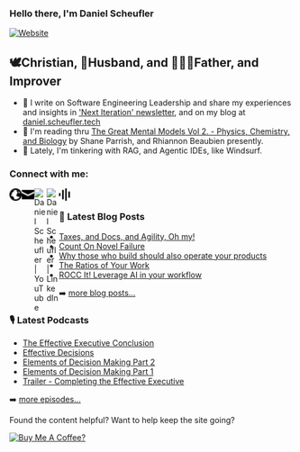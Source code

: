 ### Hello there, I'm Daniel Scheufler 

[![Website](https://img.shields.io/website?label=daniel.scheufler.tech&style=for-the-badge&url=https%3A%2F%2Fdaniel.scheufler.tech)][website]

## 🕊️Christian, 👫Husband, and 👨‍👩‍👧Father, and Improver
- 👀 I write on Software Engineering Leadership and share my experiences and insights in  ['Next Iteration' newsletter][newsletter], and on my blog at [daniel.scheufler.tech][website]
- 📕 I'm reading thru [The Great Mental Models Vol 2. - Physics, Chemistry, and Biology][book] by Shane Parrish, and Rhiannon Beaubien presently.
- 🤖 Lately, I'm tinkering with RAG, and Agentic IDEs, like Windsurf. 


### Connect with me:

[<img align="left" alt="daniel.scheufler.tech" width="22px" src="https://raw.githubusercontent.com/iconic/open-iconic/master/svg/globe.svg" />][website]
[<img align="left" alt="daniel@scheufler.tech" width="22px" src="https://raw.githubusercontent.com/iconic/open-iconic/master/svg/envelope-closed.svg" />][email]
[<img align="left" alt="Daniel Scheufler | YouTube" width="22px" src="https://cdn.jsdelivr.net/npm/simple-icons@v3/icons/youtube.svg" />][youtube]
[<img align="left" alt="Daniel Scheufler | LinkedIn" width="22px" src="https://cdn.jsdelivr.net/npm/simple-icons@v3/icons/linkedin.svg" />][linkedin]
[<img align="left" alt="A Journeyman's Travels Podcast | Anchor" width="22px" src="https://raw.githubusercontent.com/iconic/open-iconic/master/svg/audio-spectrum.svg" />][podcast]

<br />


### 📕 Latest Blog Posts

<!-- BLOG-POST-LIST:START -->
- [Taxes, and Docs, and Agility, Oh my!](https://daniel.scheufler.tech/blog/taxes-docs-ohmy/)
- [Count On Novel Failure](https://daniel.scheufler.tech/blog/count-on-novel-failure/)
- [Why those who build should also operate your products](https://daniel.scheufler.tech/blog/who-should-operate/)
- [The Ratios of Your Work](https://daniel.scheufler.tech/blog/ratios-of-your-work/)
- [ROCC It! Leverage  AI in your workflow](https://daniel.scheufler.tech/blog/rocc-it-leverage-ai/)
<!-- BLOG-POST-LIST:END -->

➡️ [more blog posts...](https://daniel.scheufler.tech)

### 🎙️ Latest Podcasts
<!-- PODCAST-LIST:START -->
- [The Effective Executive Conclusion](https://podcasters.spotify.com/pod/show/journeymans-travels/episodes/The-Effective-Executive-Conclusion-e2q16nr)
- [Effective Decisions](https://podcasters.spotify.com/pod/show/journeymans-travels/episodes/Effective-Decisions-e2pt42q)
- [Elements of Decision Making Part 2](https://podcasters.spotify.com/pod/show/journeymans-travels/episodes/Elements-of-Decision-Making-Part-2-e2pt41u)
- [Elements of Decision Making Part 1](https://podcasters.spotify.com/pod/show/journeymans-travels/episodes/Elements-of-Decision-Making-Part-1-e2pt40e)
- [Trailer - Completing the Effective Executive](https://podcasters.spotify.com/pod/show/journeymans-travels/episodes/Trailer---Completing-the-Effective-Executive-e2q16kh)
<!-- PODCAST-LIST:END -->

➡️ [more episodes...](https://anchor.fm/journeymans-travels)


Found the content helpful? Want to help keep the site going?

<a href="https://www.buymeacoffee.com/djscheuf" target="_blank"><img src="https://cdn.buymeacoffee.com/buttons/v2/arial-green.png" alt="Buy Me A Coffee?" style="height: 60px !important;width: 217px !important;" ></a>

[website]: https://daniel.scheufler.tech
[youtube]: https://www.youtube.com/channel/UCudsO4RmJDekSneHkTkyAAw
[linkedin]: https://www.linkedin.com/in/danielscheufler/
[email]: mailto:daniel@scheufler.tech
[podcast]: https://anchor.fm/journeymans-travels
[improvingtalks]: https://www.youtube.com/playlist?list=PLqXBkW2Bgxfgw_ye7p9grNCIw3HN_euWL
[leanpub]:https://leanpub.com/u/danielscheufler
[book]: https://www.amazon.com/gp/product/0593719980
[newsletter]:https://subscribepage.io/nOrcj7

<!---
djscheuf/djscheuf is a ✨ special ✨ repository because its `README.md` (this file) appears on your GitHub profile.
You can click the Preview link to take a look at your changes.
--->
